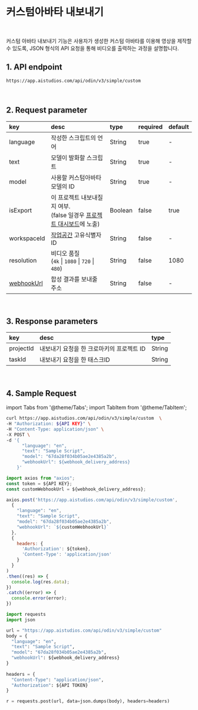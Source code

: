 # 커스텀아바타 내보내기

<br/>

커스텀 아바타 내보내기 기능은 사용자가 생성한 커스텀 아바타를 이용해 영상을 제작할 수 있도록, JSON 형식의 API 요청을 통해 비디오를 출력하는 과정을 설명합니다.

## 1. API endpoint

```http
https://app.aistudios.com/api/odin/v3/simple/custom
```

<br/>

## 2. Request parameter

| key | desc | type | required | default |
| :--- | :--- | :--- | :--- | :--- |
| language | 작성한 스크립트의 언어 | String | true | - |
| text | 모델이 발화할 스크립트 | String | true | - |
| model | 사용할 커스텀아바타 모델의 ID | String | true | - |
| isExport | 이 프로젝트 내보내질지 여부. <br />(false 일경우 [프로젝트 대시보드](https://app.aistudios.com/dashboard)에 노출) | Boolean | false | true |
| workspaceId | [작업공간](./workspaces) 고유식별자 ID | String | false | - |
| resolution | 비디오 품질 <br />(`4k` \| `1080` \| `720` \| `480`) | String | false | 1080 |
| [webhookUrl](../reference/webhook) | 합성 결과를 보내줄 주소 | String | false | - |


<br/>

## 3. Response parameters

| key | desc | type |
| :--- | :--- | :--- |
| projectId | 내보내기 요청을 한 크로마키의 프로젝트 ID | String |
| taskId | 내보내기 요청을 한 태스크ID | String |

<br/>


## 4. Sample Request

import Tabs from '@theme/Tabs';
import TabItem from '@theme/TabItem';

<Tabs>
<TabItem value="curl" label="cURL">

```bash
curl https://app.aistudios.com/api/odin/v3/simple/custom  \
-H "Authorization: ${API KEY}" \
-H "Content-Type: application/json" \
-X POST \
-d '{
      "language": "en",
      "text": "Sample Script",
      "model": "67da28f034b05ae2e4385a2b",
      "webhookUrl": ${webhook_delivery_address}
    }'
```

</TabItem>
<TabItem value="js" label="Node.js">

```js
import axios from "axios"; 
const token = ${API KEY};
const customWebhookUrl = ${webhook_delivery_address};

axios.post('https://app.aistudios.com/api/odin/v3/simple/custom', 
  {
    "language": "en",
    "text": "Sample Script",
    "model": "67da28f034b05ae2e4385a2b",
    "webhookUrl": `${customWebhookUrl}`
  }, 
  {
    headers: {
      'Authorization': ${token},
      'Content-Type': 'application/json'
    }
  }
)
.then((res) => {
  console.log(res.data);
})
.catch((error) => {
  console.error(error);
})
```

</TabItem>
<TabItem value="py" label="Python">

```py
import requests
import json

url = "https://app.aistudios.com/api/odin/v3/simple/custom"
body = {
  "language": "en",
  "text": "Sample Script",
  "model": "67da28f034b05ae2e4385a2b",
  "webhookUrl": ${webhook_delivery_address}
}
    
headers = {
  "Content-Type": "application/json",
  "Authorization": ${API TOKEN}
}

r = requests.post(url, data=json.dumps(body), headers=headers)
```

</TabItem>
</Tabs>
